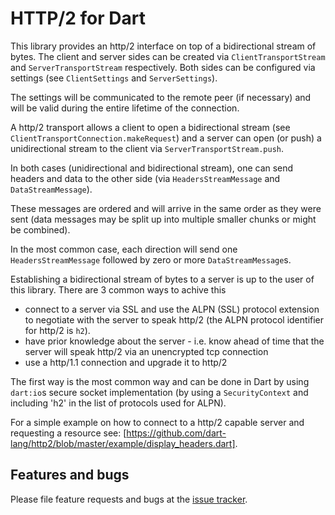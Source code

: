 # HTTP/2 for Dart

This library provides an http/2 interface on top of a bidirectional stream of bytes.
The client and server sides can be created via `ClientTransportStream` and `ServerTransportStream`
respectively.
Both sides can be configured via settings (see `ClientSettings` and `ServerSettings`).

The settings will be communicated to the remote peer (if necessary) and will be valid during the
entire lifetime of the connection.

A http/2 transport allows a client to open a bidirectional stream (see
`ClientTransportConnection.makeRequest`) and a server can open (or push) a unidirectional stream to
the client via `ServerTransportStream.push`.

In both cases (unidirectional and bidirectional stream), one can send headers and data to the other
side (via `HeadersStreamMessage` and `DataStreamMessage`).

These messages are ordered and will arrive in the same order as they were sent (data messages may be
split up into multiple smaller chunks or might be combined).

In the most common case, each direction will send one `HeadersStreamMessage` followed by zero or
more `DataStreamMessage`s.

Establishing a bidirectional stream of bytes to a server is up to the user of this library.
There are 3 common ways to achive this

* connect to a server via SSL and use the ALPN (SSL) protocol extension to negotiate with the server
  to speak http/2 (the ALPN protocol identifier for http/2 is `h2`).
* have prior knowledge about the server - i.e. know ahead of time that the server will speak http/2
  via an unencrypted tcp connection
* use a http/1.1 connection and upgrade it to http/2

The first way is the most common way and can be done in Dart by using `dart:io`s secure socket
implementation (by using a `SecurityContext` and including 'h2' in the list of protocols used for
ALPN).

For a simple example on how to connect to a http/2 capable server and requesting a resource see:
[https://github.com/dart-lang/http2/blob/master/example/display_headers.dart].


## Features and bugs

Please file feature requests and bugs at the [issue tracker][tracker].

[tracker]: https://github.com/dart-lang/http2/issues
[api]: http://www.dartdocs.org/documentation/http2/latest

